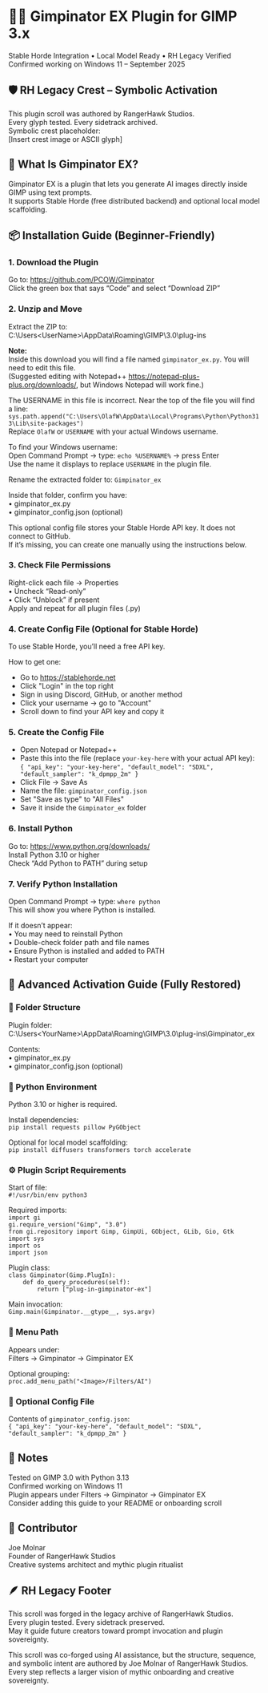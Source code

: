 # 🧙‍♂️ Gimpinator EX Plugin for GIMP 3.x

Stable Horde Integration • Local Model Ready • RH Legacy Verified  
Confirmed working on Windows 11 – September 2025

## 🛡️ RH Legacy Crest – Symbolic Activation

This plugin scroll was authored by RangerHawk Studios.  
Every glyph tested. Every sidetrack archived.  
Symbolic crest placeholder:  
[Insert crest image or ASCII glyph]

## 🌱 What Is Gimpinator EX?

Gimpinator EX is a plugin that lets you generate AI images directly inside GIMP using text prompts.  
It supports Stable Horde (free distributed backend) and optional local model scaffolding.

## 📦 Installation Guide (Beginner-Friendly)

### 1. Download the Plugin

Go to: https://github.com/PCOW/Gimpinator  
Click the green box that says “Code” and select “Download ZIP”

### 2. Unzip and Move

Extract the ZIP to:  
C:\Users\<UserName>\AppData\Roaming\GIMP\3.0\plug-ins

**Note:**  
Inside this download you will find a file named `gimpinator_ex.py`. You will need to edit this file.  
(Suggested editing with Notepad++ https://notepad-plus-plus.org/downloads/, but Windows Notepad will work fine.)

The USERNAME in this file is incorrect. Near the top of the file you will find a line:  
`sys.path.append("C:\Users\OlafW\AppData\Local\Programs\Python\Python313\Lib\site-packages")`  
Replace `OlafW` or `USERNAME` with your actual Windows username.

To find your Windows username:  
Open Command Prompt → type: `echo %USERNAME%` → press Enter  
Use the name it displays to replace `USERNAME` in the plugin file.

Rename the extracted folder to: `Gimpinator_ex`

Inside that folder, confirm you have:  
• gimpinator_ex.py  
• gimpinator_config.json (optional)

This optional config file stores your Stable Horde API key. It does not connect to GitHub.  
If it’s missing, you can create one manually using the instructions below.

### 3. Check File Permissions

Right-click each file → Properties  
• Uncheck “Read-only”  
• Click “Unblock” if present  
Apply and repeat for all plugin files (.py)

### 4. Create Config File (Optional for Stable Horde)

To use Stable Horde, you’ll need a free API key.

How to get one:  
- Go to https://stablehorde.net  
- Click "Login" in the top right  
- Sign in using Discord, GitHub, or another method  
- Click your username → go to "Account"  
- Scroll down to find your API key and copy it

### 5. Create the Config File

- Open Notepad or Notepad++  
- Paste this into the file (replace `your-key-here` with your actual API key):  
`{ "api_key": "your-key-here", "default_model": "SDXL", "default_sampler": "k_dpmpp_2m" }`  
- Click File → Save As  
- Name the file: `gimpinator_config.json`  
- Set "Save as type" to "All Files"  
- Save it inside the `Gimpinator_ex` folder

### 6. Install Python

Go to: https://www.python.org/downloads/  
Install Python 3.10 or higher  
Check “Add Python to PATH” during setup

### 7. Verify Python Installation

Open Command Prompt → type: `where python`  
This will show you where Python is installed.

If it doesn’t appear:  
• You may need to reinstall Python  
• Double-check folder path and file names  
• Ensure Python is installed and added to PATH  
• Restart your computer

## 🧠 Advanced Activation Guide (Fully Restored)

### 📁 Folder Structure

Plugin folder:  
C:\Users\<YourName>\AppData\Roaming\GIMP\3.0\plug-ins\Gimpinator_ex

Contents:  
• gimpinator_ex.py  
• gimpinator_config.json (optional)

### 🐍 Python Environment

Python 3.10 or higher is required.

Install dependencies:  
`pip install requests pillow PyGObject`

Optional for local model scaffolding:  
`pip install diffusers transformers torch accelerate`

### ⚙️ Plugin Script Requirements

Start of file:  
`#!/usr/bin/env python3`

Required imports:  
`import gi`  
`gi.require_version("Gimp", "3.0")`  
`from gi.repository import Gimp, GimpUi, GObject, GLib, Gio, Gtk`  
`import sys`  
`import os`  
`import json`

Plugin class:  
`class Gimpinator(Gimp.PlugIn):`  
`    def do_query_procedures(self):`  
`        return ["plug-in-gimpinator-ex"]`

Main invocation:  
`Gimp.main(Gimpinator.__gtype__, sys.argv)`

### 🧭 Menu Path

Appears under:  
Filters → Gimpinator → Gimpinator EX

Optional grouping:  
`proc.add_menu_path("<Image>/Filters/AI")`

### 🔐 Optional Config File

Contents of `gimpinator_config.json`:  
`{ "api_key": "your-key-here", "default_model": "SDXL", "default_sampler": "k_dpmpp_2m" }`

## 🧾 Notes

Tested on GIMP 3.0 with Python 3.13  
Confirmed working on Windows 11  
Plugin appears under Filters → Gimpinator → Gimpinator EX  
Consider adding this guide to your README or onboarding scroll

## 🧙 Contributor

Joe Molnar  
Founder of RangerHawk Studios  
Creative systems architect and mythic plugin ritualist

## 🪶 RH Legacy Footer

This scroll was forged in the legacy archive of RangerHawk Studios.  
Every plugin tested. Every sidetrack preserved.  
May it guide future creators toward prompt invocation and plugin sovereignty.

This scroll was co-forged using AI assistance, but the structure, sequence, and symbolic intent are authored by Joe Molnar of RangerHawk Studios.  
Every step reflects a larger vision of mythic onboarding and creative sovereignty.
